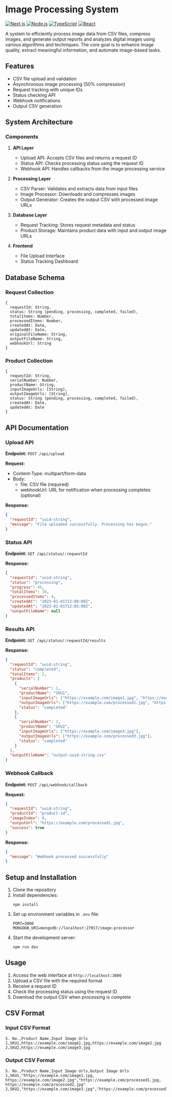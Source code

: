 # Image Processing System
[![Next.js](https://img.shields.io/badge/Next.js-5.5.3-green.svg)](https://www.next.jslang.org/)
[![Node.js](https://img.shields.io/badge/Node.js-5.5.3-yellow.svg)](https://www.node.jslang.org/)
[![TypeScript](https://img.shields.io/badge/TypeScript-5.5.3-brown.svg)](https://www.typescriptlang.org/)
[![React](https://img.shields.io/badge/React-5.5.3-blue.svg)](https://www.reactlang.org/)

A system to efficiently process image data from CSV files, compress images, and generate output reports and analyzes digital images using various algorithms and techniques. The core goal is to enhance image quality, extract meaningful information, and automate image-based tasks. 

## Features

- CSV file upload and validation
- Asynchronous image processing (50% compression)
- Request tracking with unique IDs
- Status checking API
- Webhook notifications
- Output CSV generation

## System Architecture

### Components

1. **API Layer**
   - Upload API: Accepts CSV files and returns a request ID
   - Status API: Checks processing status using the request ID
   - Webhook API: Handles callbacks from the image processing service

2. **Processing Layer**
   - CSV Parser: Validates and extracts data from input files
   - Image Processor: Downloads and compresses images
   - Output Generator: Creates the output CSV with processed image URLs

3. **Database Layer**
   - Request Tracking: Stores request metadata and status
   - Product Storage: Maintains product data with input and output image URLs

4. **Frontend**
   - File Upload Interface
   - Status Tracking Dashboard

## Database Schema

### Request Collection

```
{
  requestId: String,
  status: String (pending, processing, completed, failed),
  totalItems: Number,
  processedItems: Number,
  createdAt: Date,
  updatedAt: Date,
  originalFileName: String,
  outputFileName: String,
  webhookUrl: String
}
```

### Product Collection

```
{
  requestId: String,
  serialNumber: Number,
  productName: String,
  inputImageUrls: [String],
  outputImageUrls: [String],
  status: String (pending, processing, completed, failed),
  createdAt: Date,
  updatedAt: Date
}
```

## API Documentation

### Upload API

**Endpoint:** `POST /api/upload`

**Request:**
- Content-Type: multipart/form-data
- Body:
  - file: CSV file (required)
  - webhookUrl: URL for notification when processing completes (optional)

**Response:**
```json
{
  "requestId": "uuid-string",
  "message": "File uploaded successfully. Processing has begun."
}
```

### Status API

**Endpoint:** `GET /api/status/:requestId`

**Response:**
```json
{
  "requestId": "uuid-string",
  "status": "processing",
  "progress": 45,
  "totalItems": 10,
  "processedItems": 4,
  "createdAt": "2023-01-01T12:00:00Z",
  "updatedAt": "2023-01-01T12:05:00Z",
  "outputFileName": null
}
```

### Results API

**Endpoint:** `GET /api/status/:requestId/results`

**Response:**
```json
{
  "requestId": "uuid-string",
  "status": "completed",
  "totalItems": 2,
  "products": [
    {
      "serialNumber": 1,
      "productName": "SKU1",
      "inputImageUrls": ["https://example.com/image1.jpg", "https://example.com/image2.jpg"],
      "outputImageUrls": ["https://example.com/processed1.jpg", "https://example.com/processed2.jpg"],
      "status": "completed"
    },
    {
      "serialNumber": 2,
      "productName": "SKU2",
      "inputImageUrls": ["https://example.com/image3.jpg"],
      "outputImageUrls": ["https://example.com/processed3.jpg"],
      "status": "completed"
    }
  ],
  "outputFileName": "output-uuid-string.csv"
}
```

### Webhook Callback

**Endpoint:** `POST /api/webhook/callback`

**Request:**
```json
{
  "requestId": "uuid-string",
  "productId": "product-id",
  "imageIndex": 0,
  "outputUrl": "https://example.com/processed1.jpg",
  "success": true
}
```

**Response:**
```json
{
  "message": "Webhook processed successfully"
}
```

## Setup and Installation

1. Clone the repository
2. Install dependencies:
   ```
   npm install
   ```
3. Set up environment variables in `.env` file:
   ```
   PORT=3000
   MONGODB_URI=mongodb://localhost:27017/image-processor
   ```
4. Start the development server:
   ```
   npm run dev
   ```

## Usage

1. Access the web interface at `http://localhost:3000`
2. Upload a CSV file with the required format
3. Receive a request ID
4. Check the processing status using the request ID
5. Download the output CSV when processing is complete

## CSV Format

### Input CSV Format

```
S. No.,Product Name,Input Image Urls
1,SKU1,https://example.com/image1.jpg,https://example.com/image2.jpg
2,SKU2,https://example.com/image3.jpg
```

### Output CSV Format

```
S. No.,Product Name,Input Image Urls,Output Image Urls
1,SKU1,"https://example.com/image1.jpg, https://example.com/image2.jpg","https://example.com/processed1.jpg, https://example.com/processed2.jpg"
2,SKU2,"https://example.com/image3.jpg","https://example.com/processed3.jpg"
```
